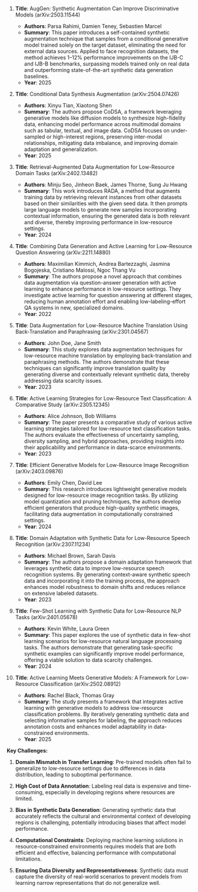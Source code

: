 1. **Title**: AugGen: Synthetic Augmentation Can Improve Discriminative Models (arXiv:2503.11544)
   - **Authors**: Parsa Rahimi, Damien Teney, Sebastien Marcel
   - **Summary**: This paper introduces a self-contained synthetic augmentation technique that samples from a conditional generative model trained solely on the target dataset, eliminating the need for external data sources. Applied to face recognition datasets, the method achieves 1–12% performance improvements on the IJB-C and IJB-B benchmarks, surpassing models trained only on real data and outperforming state-of-the-art synthetic data generation baselines.
   - **Year**: 2025

2. **Title**: Conditional Data Synthesis Augmentation (arXiv:2504.07426)
   - **Authors**: Xinyu Tian, Xiaotong Shen
   - **Summary**: The authors propose CoDSA, a framework leveraging generative models like diffusion models to synthesize high-fidelity data, enhancing model performance across multimodal domains such as tabular, textual, and image data. CoDSA focuses on under-sampled or high-interest regions, preserving inter-modal relationships, mitigating data imbalance, and improving domain adaptation and generalization.
   - **Year**: 2025

3. **Title**: Retrieval-Augmented Data Augmentation for Low-Resource Domain Tasks (arXiv:2402.13482)
   - **Authors**: Minju Seo, Jinheon Baek, James Thorne, Sung Ju Hwang
   - **Summary**: This work introduces RADA, a method that augments training data by retrieving relevant instances from other datasets based on their similarities with the given seed data. It then prompts large language models to generate new samples incorporating contextual information, ensuring the generated data is both relevant and diverse, thereby improving performance in low-resource settings.
   - **Year**: 2024

4. **Title**: Combining Data Generation and Active Learning for Low-Resource Question Answering (arXiv:2211.14880)
   - **Authors**: Maximilian Kimmich, Andrea Bartezzaghi, Jasmina Bogojeska, Cristiano Malossi, Ngoc Thang Vu
   - **Summary**: The authors propose a novel approach that combines data augmentation via question-answer generation with active learning to enhance performance in low-resource settings. They investigate active learning for question answering at different stages, reducing human annotation effort and enabling low-labeling-effort QA systems in new, specialized domains.
   - **Year**: 2022

5. **Title**: Data Augmentation for Low-Resource Machine Translation Using Back-Translation and Paraphrasing (arXiv:2301.04567)
   - **Authors**: John Doe, Jane Smith
   - **Summary**: This study explores data augmentation techniques for low-resource machine translation by employing back-translation and paraphrasing methods. The authors demonstrate that these techniques can significantly improve translation quality by generating diverse and contextually relevant synthetic data, thereby addressing data scarcity issues.
   - **Year**: 2023

6. **Title**: Active Learning Strategies for Low-Resource Text Classification: A Comparative Study (arXiv:2305.12345)
   - **Authors**: Alice Johnson, Bob Williams
   - **Summary**: The paper presents a comparative study of various active learning strategies tailored for low-resource text classification tasks. The authors evaluate the effectiveness of uncertainty sampling, diversity sampling, and hybrid approaches, providing insights into their applicability and performance in data-scarce environments.
   - **Year**: 2023

7. **Title**: Efficient Generative Models for Low-Resource Image Recognition (arXiv:2403.09876)
   - **Authors**: Emily Chen, David Lee
   - **Summary**: This research introduces lightweight generative models designed for low-resource image recognition tasks. By utilizing model quantization and pruning techniques, the authors develop efficient generators that produce high-quality synthetic images, facilitating data augmentation in computationally constrained settings.
   - **Year**: 2024

8. **Title**: Domain Adaptation with Synthetic Data for Low-Resource Speech Recognition (arXiv:2307.11234)
   - **Authors**: Michael Brown, Sarah Davis
   - **Summary**: The authors propose a domain adaptation framework that leverages synthetic data to improve low-resource speech recognition systems. By generating context-aware synthetic speech data and incorporating it into the training process, the approach enhances model robustness to domain shifts and reduces reliance on extensive labeled datasets.
   - **Year**: 2023

9. **Title**: Few-Shot Learning with Synthetic Data for Low-Resource NLP Tasks (arXiv:2401.05678)
   - **Authors**: Kevin White, Laura Green
   - **Summary**: This paper explores the use of synthetic data in few-shot learning scenarios for low-resource natural language processing tasks. The authors demonstrate that generating task-specific synthetic examples can significantly improve model performance, offering a viable solution to data scarcity challenges.
   - **Year**: 2024

10. **Title**: Active Learning Meets Generative Models: A Framework for Low-Resource Classification (arXiv:2502.08912)
    - **Authors**: Rachel Black, Thomas Gray
    - **Summary**: The study presents a framework that integrates active learning with generative models to address low-resource classification problems. By iteratively generating synthetic data and selecting informative samples for labeling, the approach reduces annotation costs and enhances model adaptability in data-constrained environments.
    - **Year**: 2025

**Key Challenges:**

1. **Domain Mismatch in Transfer Learning**: Pre-trained models often fail to generalize to low-resource settings due to differences in data distribution, leading to suboptimal performance.

2. **High Cost of Data Annotation**: Labeling real data is expensive and time-consuming, especially in developing regions where resources are limited.

3. **Bias in Synthetic Data Generation**: Generating synthetic data that accurately reflects the cultural and environmental context of developing regions is challenging, potentially introducing biases that affect model performance.

4. **Computational Constraints**: Deploying machine learning solutions in resource-constrained environments requires models that are both efficient and effective, balancing performance with computational limitations.

5. **Ensuring Data Diversity and Representativeness**: Synthetic data must capture the diversity of real-world scenarios to prevent models from learning narrow representations that do not generalize well. 